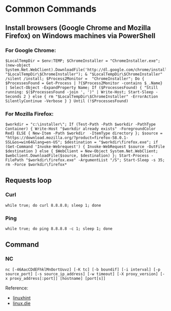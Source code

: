 # Common Commands

## Install browsers (Google Chrome and Mozilla Firefox) on Windows machines via PowerShell

### For Google Chrome:

    $LocalTempDir = $env:TEMP; $ChromeInstaller = "ChromeInstaller.exe"; (new-object    System.Net.WebClient).DownloadFile('http://dl.google.com/chrome/install/375.126/chrome_installer.exe', "$LocalTempDir\$ChromeInstaller"); & "$LocalTempDir\$ChromeInstaller" /silent /install; $Process2Monitor =  "ChromeInstaller"; Do { $ProcessesFound = Get-Process | ?{$Process2Monitor -contains $_.Name} | Select-Object -ExpandProperty Name; If ($ProcessesFound) { "Still running: $($ProcessesFound -join ', ')" | Write-Host; Start-Sleep -Seconds 2 } else { rm "$LocalTempDir\$ChromeInstaller" -ErrorAction SilentlyContinue -Verbose } } Until (!$ProcessesFound)

### For Mozilla Firefox:

    $workdir = "c:\installer\"; If (Test-Path -Path $workdir -PathType Container) { Write-Host "$workdir already exists" -ForegroundColor Red} ELSE { New-Item -Path $workdir  -ItemType directory }; $source = "https://download.mozilla.org/?product=firefox-58.0.1-SSL&os=win64&lang=en-US"; $destination = "$workdir\firefox.exe"; if (Get-Command 'Invoke-Webrequest') { Invoke-WebRequest $source -OutFile $destination } else { $WebClient = New-Object System.Net.WebClient; $webclient.DownloadFile($source, $destination) }; Start-Process -FilePath "$workdir\firefox.exe" -ArgumentList "/S"; Start-Sleep -s 35; rm -Force $workdir\firefox*

## Requests loop

### Curl

    while true; do curl 8.8.8.8; sleep 1; done

### Ping

    while true; do ping 8.8.8.8 -c 1; sleep 1; done

## Command

### NC

    nc [-46AacCDdEFhklMnOortUuvz] [-K tc] [-b boundif] [-i interval] [-p source_port] [-s source_ip_address] [-w timeout] [-X proxy_version] [-x proxy_address[:port]] [hostname] [port[s]]

Reference:
- [linuxhint](https://linuxhint.com/nc-command-examples/)
- [linux.die](https://linux.die.net/man/1/nc)
